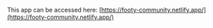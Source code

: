 This app can be accessed here: [https://footy-community.netlify.app/](https://footy-community.netlify.app/)

